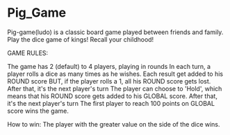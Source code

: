 # Pig_Game

Pig-game(ludo) is a classic board game played between friends and family. Play the dice game of kings! Recall your childhood!

GAME RULES:

The game has 2 (default) to 4 players, playing in rounds
In each turn, a player rolls a dice as many times as he wishes. Each result get added to his ROUND score
BUT, if the player rolls a 1, all his ROUND score gets lost. After that, it's the next player's turn
The player can choose to 'Hold', which means that his ROUND score gets added to his GLOBAL score. After that, it's the next player's turn
The first player to reach 100 points on GLOBAL score wins the game.

How to win:
The player with the greater value on the side of the dice wins. 
